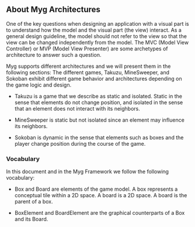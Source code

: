 ## About Myg Architectures

One of the key questions when designing an application with a visual part is to understand how the model and the visual part (the view) interact. As a general design guideline, the model should not refer to the view so that the view can be changed independently from the model. The MVC (Model View Controller) or MVP (Model View Presenter) are some archetypes of architecture to answer such a question. 

Myg supports different architectures and we will present them in the following sections:
The different games, Takuzu, MineSweeper, and Sokoban exhibit different game behavior and architectures depending on the game logic and design.

- Takuzu is a game that we describe as static and isolated. Static in the sense that elements do not change position, 
and isolated in the sense that an element does not interact with its neighbors.

- MineSweeper is static but not isolated since an element may influence its neighbors.

- Sokoban is dynamic in the sense that elements such as boxes and the player change position during the course of the game.


### Vocabulary

In this document and in the Myg Framework we follow the following vocabulary:

- Box and Board are elements of the game model. A box represents a conceptual tile within a 2D space. A board is a 2D space. A board is the parent of a box.

- BoxElement and BoardElement are the graphical counterparts of a Box and its Board. 